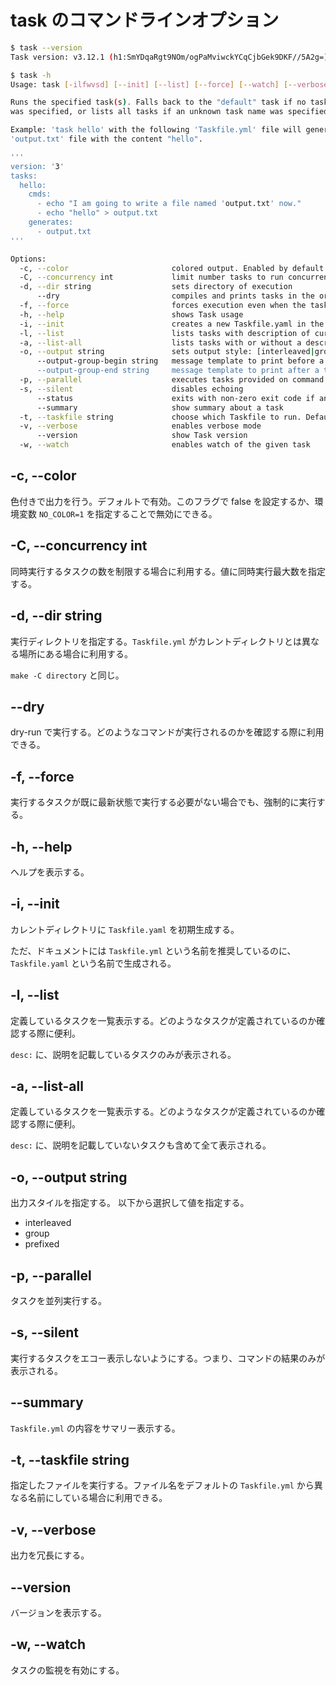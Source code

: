 # task のコマンドラインオプション

```sh
$ task --version
Task version: v3.12.1 (h1:SmYDqaRgt9NOm/ogPaMviwckYCqCjbGek9DKF//5A2g=)
```

```sh
$ task -h
Usage: task [-ilfwvsd] [--init] [--list] [--force] [--watch] [--verbose] [--silent] [--dir] [--taskfile] [--dry] [--summary] [task...]

Runs the specified task(s). Falls back to the "default" task if no task name
was specified, or lists all tasks if an unknown task name was specified.

Example: 'task hello' with the following 'Taskfile.yml' file will generate an
'output.txt' file with the content "hello".

'''
version: '3'
tasks:
  hello:
    cmds:
      - echo "I am going to write a file named 'output.txt' now."
      - echo "hello" > output.txt
    generates:
      - output.txt
'''

Options:
  -c, --color                       colored output. Enabled by default. Set flag to false or use NO_COLOR=1 to disable (default true)
  -C, --concurrency int             limit number tasks to run concurrently
  -d, --dir string                  sets directory of execution
      --dry                         compiles and prints tasks in the order that they would be run, without executing them
  -f, --force                       forces execution even when the task is up-to-date
  -h, --help                        shows Task usage
  -i, --init                        creates a new Taskfile.yaml in the current folder
  -l, --list                        lists tasks with description of current Taskfile
  -a, --list-all                    lists tasks with or without a description
  -o, --output string               sets output style: [interleaved|group|prefixed]
      --output-group-begin string   message template to print before a task's grouped output
      --output-group-end string     message template to print after a task's grouped output
  -p, --parallel                    executes tasks provided on command line in parallel
  -s, --silent                      disables echoing
      --status                      exits with non-zero exit code if any of the given tasks is not up-to-date
      --summary                     show summary about a task
  -t, --taskfile string             choose which Taskfile to run. Defaults to "Taskfile.yml"
  -v, --verbose                     enables verbose mode
      --version                     show Task version
  -w, --watch                       enables watch of the given task
```

## -c, --color

色付きで出力を行う。デフォルトで有効。このフラグで false を設定するか、環境変数 ```NO_COLOR=1``` を指定することで無効にできる。

## -C, --concurrency int

同時実行するタスクの数を制限する場合に利用する。値に同時実行最大数を指定する。

## -d, --dir string

実行ディレクトリを指定する。```Taskfile.yml``` がカレントディレクトリとは異なる場所にある場合に利用する。

```make -C directory``` と同じ。

## --dry

dry-run で実行する。どのようなコマンドが実行されるのかを確認する際に利用できる。

## -f, --force

実行するタスクが既に最新状態で実行する必要がない場合でも、強制的に実行する。

## -h, --help

ヘルプを表示する。

## -i, --init

カレントディレクトリに ```Taskfile.yaml``` を初期生成する。

ただ、ドキュメントには ```Taskfile.yml``` という名前を推奨しているのに、```Taskfile.yaml``` という名前で生成される。

## -l, --list

定義しているタスクを一覧表示する。どのようなタスクが定義されているのか確認する際に便利。

```desc:``` に、説明を記載しているタスクのみが表示される。

## -a, --list-all

定義しているタスクを一覧表示する。どのようなタスクが定義されているのか確認する際に便利。

```desc:``` に、説明を記載していないタスクも含めて全て表示される。

## -o, --output string

出力スタイルを指定する。 以下から選択して値を指定する。

- interleaved
- group
- prefixed

## -p, --parallel

タスクを並列実行する。

## -s, --silent

実行するタスクをエコー表示しないようにする。つまり、コマンドの結果のみが表示される。

## --summary

```Taskfile.yml``` の内容をサマリー表示する。

## -t, --taskfile string

指定したファイルを実行する。ファイル名をデフォルトの ```Taskfile.yml``` から異なる名前にしている場合に利用できる。

## -v, --verbose

出力を冗長にする。

## --version

バージョンを表示する。

## -w, --watch

タスクの監視を有効にする。
